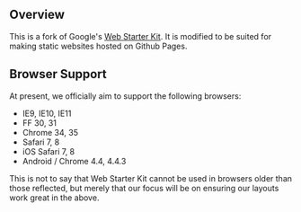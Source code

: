 ## Overview

This is a fork of Google's [Web Starter Kit](https://developers.google.com/web/starter-kit). It is modified to be suited for making static websites hosted on Github Pages.

## Browser Support

At present, we officially aim to support the following browsers:

* IE9, IE10, IE11
* FF 30, 31
* Chrome 34, 35
* Safari 7, 8
* iOS Safari 7, 8
* Android / Chrome 4.4, 4.4.3

This is not to say that Web Starter Kit cannot be used in browsers older than those reflected, but merely that our focus will be on ensuring our layouts work great in the above.
